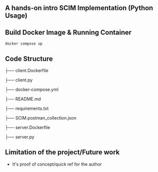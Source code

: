 ## A hands-on intro SCIM Implementation (Python Usage) 
## Build Docker Image & Running Container
```
docker compose up
```

## Code Structure

├── client.Dockerfile

├── client.py

├── docker-compose.yml

├── README.md

├── requirements.txt

├── SCIM.postman_collection.json

├── server.Dockerfile

├── server.py

## Limitation of the project/Future work
* It's proof of concept/quick ref for the author

